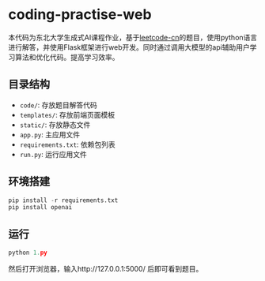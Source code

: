 # coding-practise-web
本代码为东北大学生成式AI课程作业，基于[leetcode-cn](https://leetcode.cn/)的题目，使用python语言进行解答，并使用Flask框架进行web开发。同时通过调用大模型的api辅助用户学习算法和优化代码。提高学习效率。

## 目录结构

- `code/`: 存放题目解答代码
- `templates/`: 存放前端页面模板
- `static/`: 存放静态文件
- `app.py`: 主应用文件
- `requirements.txt`: 依赖包列表
- `run.py`: 运行应用文件



## 环境搭建
``` python
pip install -r requirements.txt
pip install openai
```
## 运行
``` python
python 1.py
```

然后打开浏览器，输入http://127.0.0.1:5000/ 后即可看到题目。
 

